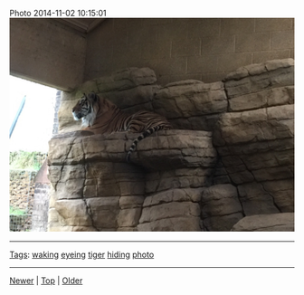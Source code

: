 <!--
title: Photo 2014-11-02 10
date: 2020-06-28T14:56:50.697Z
tags: waking, eyeing, tiger, hiding, photo
-->









Photo 2014-11-02 10:15:01
![](101570033492-0.jpg)

<!--BOTTOM-POST-NAVIGATION-->
---

[Tags](tags.md): [waking](tag-waking.md) [eyeing](tag-eyeing.md) [tiger](tag-tiger.md) [hiding](tag-hiding.md) [photo](tag-photo.md)

---

[Newer](101526453562.md) | [Top](index.md) | [Older](101943850232.md)